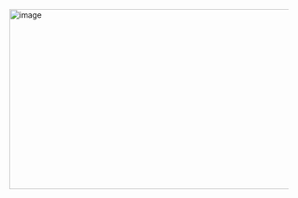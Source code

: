 <img width="599" height="326" alt="image" src="https://github.com/user-attachments/assets/5855d45e-be39-4b31-8f8a-8d32582b3396" />



